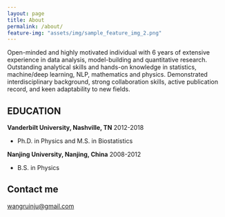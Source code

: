 ```yaml
---
layout: page
title: About
permalink: /about/
feature-img: "assets/img/sample_feature_img_2.png"
---
```


Open-minded and highly motivated individual with 6 years of extensive experience in data analysis, model-building and quantitative research. Outstanding analytical skills and hands-on knowledge in statistics, machine/deep learning, NLP, mathematics and physics. Demonstrated interdisciplinary background, strong collaboration skills, active publication record, and keen adaptability to new fields.

## EDUCATION 

**Vanderbilt University, Nashville, TN** 2012-2018     

+ Ph.D. in Physics and M.S. in Biostatistics  

**Nanjing University, Nanjing, China** 2008-2012                                        

+ B.S. in Physics

## Contact me 

[wangruinju@gmail.com](mailto:email@domain.com)
